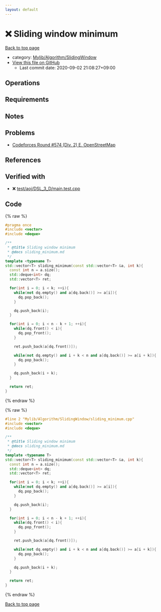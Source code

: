 ```yaml
---
layout: default
---
```


<!-- mathjax config similar to math.stackexchange -->
<script type="text/javascript" async
  src="https://cdnjs.cloudflare.com/ajax/libs/mathjax/2.7.5/MathJax.js?config=TeX-MML-AM_CHTML">
</script>
<script type="text/x-mathjax-config">
  MathJax.Hub.Config({
    TeX: { equationNumbers: { autoNumber: "AMS" }},
    tex2jax: {
      inlineMath: [ ['$','$'] ],
      processEscapes: true
    },
    "HTML-CSS": { matchFontHeight: false },
    displayAlign: "left",
    displayIndent: "2em"
  });
</script>

<script type="text/javascript" src="https://cdnjs.cloudflare.com/ajax/libs/jquery/3.4.1/jquery.min.js"></script>
<script src="https://cdn.jsdelivr.net/npm/jquery-balloon-js@1.1.2/jquery.balloon.min.js" integrity="sha256-ZEYs9VrgAeNuPvs15E39OsyOJaIkXEEt10fzxJ20+2I=" crossorigin="anonymous"></script>
<script type="text/javascript" src="../../../../assets/js/copy-button.js"></script>
<link rel="stylesheet" href="../../../../assets/css/copy-button.css" />


# :x: Sliding window minimum

<a href="../../../../index.html">Back to top page</a>

* category: <a href="../../../../index.html#1d0203f9a0b34121f2fb0bb17b094d0f">Mylib/Algorithm/SlidingWindow</a>
* <a href="{{ site.github.repository_url }}/blob/master/Mylib/Algorithm/SlidingWindow/sliding_minimum.cpp">View this file on GitHub</a>
    - Last commit date: 2020-09-02 21:08:27+09:00




## Operations

## Requirements

## Notes

## Problems

- [Codeforces Round #574 (Div. 2) E. OpenStreetMap](https://codeforces.com/contest/1195/problem/E)

## References


## Verified with

* :x: <a href="../../../../verify/test/aoj/DSL_3_D/main.test.cpp.html">test/aoj/DSL_3_D/main.test.cpp</a>


## Code

<a id="unbundled"></a>
{% raw %}
```cpp
#pragma once
#include <vector>
#include <deque>

/**
 * @title Sliding window minimum
 * @docs sliding_minimum.md
 */
template <typename T>
std::vector<T> sliding_minimum(const std::vector<T> &a, int k){
  const int n = a.size();
  std::deque<int> dq;
  std::vector<T> ret;

  for(int i = 0; i < k; ++i){
    while(not dq.empty() and a[dq.back()] >= a[i]){
      dq.pop_back();
    }

    dq.push_back(i);
  }

  for(int i = 0; i < n - k + 1; ++i){
    while(dq.front() < i){
      dq.pop_front();
    }

    ret.push_back(a[dq.front()]);

    while(not dq.empty() and i + k < n and a[dq.back()] >= a[i + k]){
      dq.pop_back();
    }

    dq.push_back(i + k);
  }

  return ret;
}

```
{% endraw %}

<a id="bundled"></a>
{% raw %}
```cpp
#line 2 "Mylib/Algorithm/SlidingWindow/sliding_minimum.cpp"
#include <vector>
#include <deque>

/**
 * @title Sliding window minimum
 * @docs sliding_minimum.md
 */
template <typename T>
std::vector<T> sliding_minimum(const std::vector<T> &a, int k){
  const int n = a.size();
  std::deque<int> dq;
  std::vector<T> ret;

  for(int i = 0; i < k; ++i){
    while(not dq.empty() and a[dq.back()] >= a[i]){
      dq.pop_back();
    }

    dq.push_back(i);
  }

  for(int i = 0; i < n - k + 1; ++i){
    while(dq.front() < i){
      dq.pop_front();
    }

    ret.push_back(a[dq.front()]);

    while(not dq.empty() and i + k < n and a[dq.back()] >= a[i + k]){
      dq.pop_back();
    }

    dq.push_back(i + k);
  }

  return ret;
}

```
{% endraw %}

<a href="../../../../index.html">Back to top page</a>

